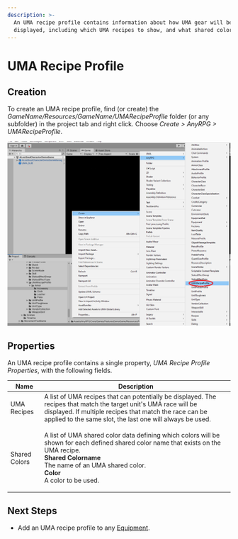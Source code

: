 ```yaml
---
description: >-
  An UMA recipe profile contains information about how UMA gear will be
  displayed, including which UMA recipes to show, and what shared colors to use.
---
```


# UMA Recipe Profile

## Creation

To create an UMA recipe profile, find (or create) the _GameName/Resources/GameName/UMARecipeProfile_ folder (or any subfolder) in the project tab and right click.  Choose _Create > AnyRPG > UMARecipeProfile_.

![](<../.gitbook/assets/image (5).png>)

## Properties

An UMA recipe profile contains a single property, _UMA Recipe Profile Properties_, with the following fields.

| Name          | Description                                                                                                                                                                                                                                                            |
| ------------- | ---------------------------------------------------------------------------------------------------------------------------------------------------------------------------------------------------------------------------------------------------------------------- |
| UMA Recipes   | A list of UMA recipes that can potentially be displayed.  The recipes that match the target unit's UMA race will be displayed.  If multiple recipes that match the race can be applied to the same slot, the last one will always be used.                             |
| Shared Colors | <p>A list of UMA shared color data defining which colors will be shown for each defined shared color name that exists on the UMA recipe.<br><strong>Shared Colorname</strong><br>The name of an UMA shared color.<br><strong>Color</strong><br>A color to be used.</p> |

## Next Steps

* Add an UMA recipe profile to any [Equipment](items/equipment.md).
